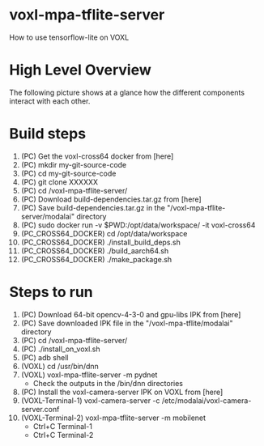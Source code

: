 # voxl-mpa-tflite-server

How to use tensorflow-lite on VOXL

High Level Overview
===================
The following picture shows at a glance how the different components interact with each other.

Build steps
===========
1. (PC) Get the voxl-cross64 docker from [here]
1. (PC) mkdir my-git-source-code
1. (PC) cd my-git-source-code
1. (PC) git clone XXXXXX
1. (PC) cd <path-to>/voxl-mpa-tflite-server/
1. (PC) Download build-dependencies.tar.gz from [here]
1. (PC) Save build-dependencies.tar.gz in the "<path-to>/voxl-mpa-tflite-server/modalai" directory
1. (PC) sudo docker run -v $PWD:/opt/data/workspace/ -it voxl-cross64
1. (PC_CROSS64_DOCKER) cd /opt/data/workspace
1. (PC_CROSS64_DOCKER) ./install_build_deps.sh
1. (PC_CROSS64_DOCKER) ./build_aarch64.sh
1. (PC_CROSS64_DOCKER) ./make_package.sh

Steps to run
============
1. (PC) Download 64-bit opencv-4-3-0 and gpu-libs IPK from [here]
1. (PC) Save downloaded IPK file in the "<path-to>/voxl-mpa-tflite/modalai" directory
1. (PC) cd <path-to>/voxl-mpa-tflite-server/
1. (PC) ./install_on_voxl.sh
1. (PC) adb shell
1. (VOXL) cd /usr/bin/dnn
1. (VOXL) voxl-mpa-tflite-server -m pydnet
    - Check the outputs in the /bin/dnn directories
1. (PC) Install the voxl-camera-server IPK on VOXL from [here]
1. (VOXL-Terminal-1) voxl-camera-server -c /etc/modalai/voxl-camera-server.conf
1. (VOXL-Terminal-2) voxl-mpa-tflite-server -m mobilenet
    - Ctrl+C Terminal-1
    - Ctrl+C Terminal-2
